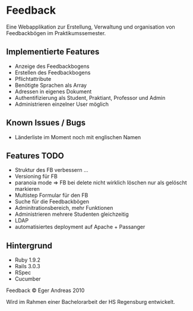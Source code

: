 Feedback
========

Eine Webapplikation zur Erstellung, Verwaltung und organisation von Feedbackbögen im Praktikumssemester.


Implementierte Features
-----------------------

- Anzeige des Feedbackbogens
- Erstellen des Feedbackbogens
- Pflichtattribute
- Benötigte Sprachen als Array
- Adressen in eigenes Dokument
- Authentifizierung als Student, Praktiant, Professor und Admin
- Administrieren einzelner User möglich


Known Issues / Bugs
-------------------

- Länderliste im Moment noch mit englischen Namen




Features TODO
-------------

- Struktur des FB verbessern ...
- Versioning für FB
- paranoia mode => FB bei delete nicht wirklich löschen nur als gelöscht markieren
- Multistep Formular für den FB
- Suche für die Feedbackbögen
- Adminitrationsbereich, mehr Funktionen
- Administrieren mehrere Studenten gleichzeitig
- LDAP
- automatisiertes deployment auf Apache + Passanger


Hintergrund
-----------

- Ruby 1.9.2
- Rails 3.0.3
- RSpec
- Cucumber

Feedback &copy; Eger Andreas 2010

Wird im Rahmen einer Bachelorarbeit der HS Regensburg entwickelt.

